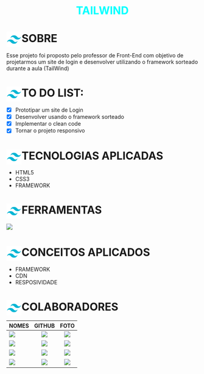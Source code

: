 
# <div align="center"><span style="color:cyan">TAILWIND</span></div>

<div>
   <img src="./img/logo_tailwind.png" align="left" width="40" align="center"/>
   <h1>SOBRE</h1>   
</div>

 Esse projeto foi proposto pelo professor de Front-End com 
objetivo de projetarmos um site de login e desenvolver 
utilizando o framework sorteado durante a aula (TailWind)

<div>
   <img src="./img/logo_tailwind.png" align="left" width="40" align="center"/>
   <h1>TO DO LIST:</h1>   
</div>

 - [x] Prototipar um site de Login
 - [x] Desenvolver usando o framework sorteado
 - [x] Implementar o clean code
 - [x] Tornar o projeto responsivo

<div>
   <img src="./img/logo_tailwind.png" align="left" width="40" align="center"/>
   <h1>TECNOLOGIAS APLICADAS</h1>   
</div>

   - HTML5
   - CSS3
   - FRAMEWORK
   
   <div>
   <img src="./img/logo_tailwind.png" align="left" width="40" align="center"/>
   <h1>FERRAMENTAS</h1>   
</div>

  <a href="https://skillicons.dev">
    <img src="https://skillicons.dev/icons?i=vscode,github,git,figma,html,css,tailwind&theme=dark" />
  </a>
  
<div>
   <img src="./img/logo_tailwind.png" align="left" width="40" align="center"/>
   <h1>CONCEITOS APLICADOS</h1>   
</div>

- FRAMEWORK
- CDN
- RESPOSIVIDADE

<div>
   <img src="./img/logo_tailwind.png" align="left" width="40" align="center"/>
   <h1>COLABORADORES</h1>   
</div>

NOMES | GITHUB | FOTO
:--------- | :------: | :------: 
 <a href="https://github.com/VINICIUSNUNES137"><img src="https://img.shields.io/badge/DESENVOLVEDOR-VINICIUS%20NUNES-informational?style=for-the-badge&logo=appveyorlabelColor=FF00FF"></a>|<a href="https://skillicons.dev"><img src="https://skillicons.dev/icons?i=github&theme=dark"/></a>|<img src="https://avatars.githubusercontent.com/u/90266473?v=4" height="50"></a>
 <a href="https://github.com/camilapinh3iro"><img src="https://img.shields.io/badge/DESENVOLVEDORA-CAMILA%20PINHEIRO-informational?style=for-the-badge&logo=appveyorlabelColor=222222"></a>|<a href="https://skillicons.dev"><img src="https://skillicons.dev/icons?i=github&theme="/></a>|<img src="https://avatars.githubusercontent.com/u/110388965?v=4" height="50"></a>
  <a href="https://github.com/oliveiraclara"><img src="https://img.shields.io/badge/DESENVOLVEDORA-CLARA%20OLIVEIRA-informational?style=for-the-badge&logo=appveyorlabelColor=FF00FF"></a>|<a href="https://skillicons.dev"><img src="https://skillicons.dev/icons?i=github&theme=dark"/></a>|<img src="https://avatars.githubusercontent.com/u/110606333?v=4" height="50"></a>
   <a href="https://github.com/Gabriel0612205"><img src="https://img.shields.io/badge/DESENVOLVEDOR-GABRIEL%20DEV-informational?style=for-the-badge&logo=appveyorlabelColor=FF00FF"></a>|<a href="https://skillicons.dev"><img src="https://skillicons.dev/icons?i=github&theme=dark"/></a>|<img src="https://avatars.githubusercontent.com/u/110823200?v=4" height="50"></a>
